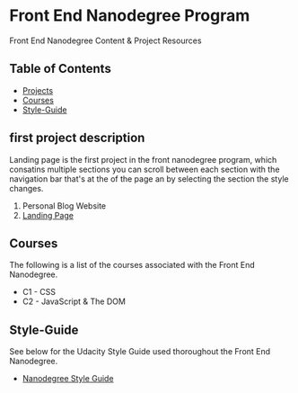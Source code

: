 # Front End Nanodegree Program

Front End Nanodegree Content & Project Resources

## Table of Contents

* [Projects](#projects)
* [Courses](#courses)
* [Style-Guide](#style-guide)

## first project description

Landing page is the first project in the front nanodegree program, which consatins multiple sections you can scroll between each section with the navigation bar that's at the of the page an by selecting the section the style changes.

1. Personal Blog Website
2. [Landing Page](https://github.com/udacity/fend/tree/refresh-2019/projects/landing-page)

## Courses

The following is a list of the courses associated with the Front End Nanodegree.

* C1 - CSS
* C2 - JavaScript & The DOM

## Style-Guide

See below for the Udacity Style Guide used thoroughout the Front End Nanodegree.

* [Nanodegree Style Guide](http://udacity.github.io/frontend-nanodegree-styleguide/)
